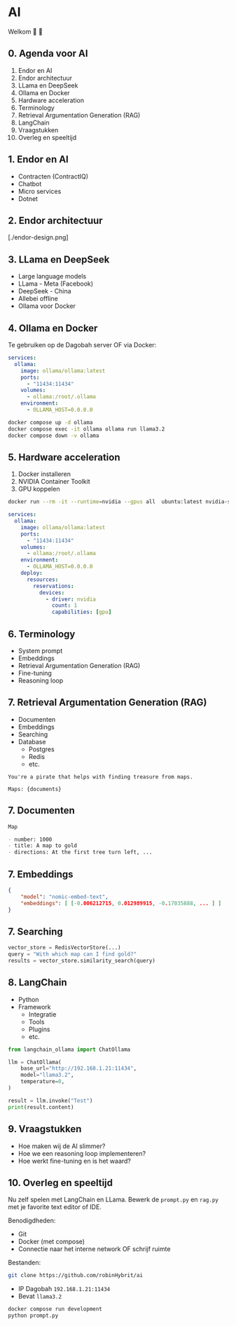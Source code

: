 # AI

Welkom 🦙 🐳

## 0. Agenda voor AI

1. Endor en AI
2. Endor architectuur
3. LLama en DeepSeek
4. Ollama en Docker
5. Hardware acceleration
6. Terminology
7. Retrieval Argumentation Generation (RAG)
8. LangChain
9. Vraagstukken
10. Overleg en speeltijd

## 1. Endor en AI

- Contracten (ContractIQ)
- Chatbot
- Micro services
- Dotnet

## 2. Endor architectuur

[./endor-design.png]

## 3. LLama en DeepSeek

- Large language models
- LLama - Meta (Facebook)
- DeepSeek - China
- Allebei offline
- Ollama voor Docker

## 4. Ollama en Docker

Te gebruiken op de Dagobah server OF via Docker:

```yml
services:
  ollama:
    image: ollama/ollama:latest
    ports:
      - "11434:11434"
    volumes:
      - ollama:/root/.ollama
    environment:
      - OLLAMA_HOST=0.0.0.0
```

```bash
docker compose up -d ollama
docker compose exec -it ollama ollama run llama3.2
docker compose down -v ollama
```

## 5. Hardware acceleration

1. Docker installeren
2. NVIDIA Container Toolkit
3. GPU koppelen

```bash
docker run --rm -it --runtime=nvidia --gpus all  ubuntu:latest nvidia-smi
```

```yml
services:
  ollama:
    image: ollama/ollama:latest
    ports:
      - "11434:11434"
    volumes:
      - ollama:/root/.ollama
    environment:
      - OLLAMA_HOST=0.0.0.0
    deploy:
      resources:
        reservations:
          devices:
            - driver: nvidia
              count: 1
              capabilities: [gpu]
```

## 6. Terminology

- System prompt
- Embeddings
- Retrieval Argumentation Generation (RAG)
- Fine-tuning
- Reasoning loop

## 7. Retrieval Argumentation Generation (RAG)

- Documenten
- Embeddings
- Searching
- Database
  - Postgres
  - Redis
  - etc.

```
You're a pirate that helps with finding treasure from maps.

Maps: {documents}
```

## 7. Documenten

```markdown
Map

- number: 1000
- title: A map to gold
- directions: At the first tree turn left, ...
```

## 7. Embeddings

```json
{
    "model": "nomic-embed-text",
    "embeddings": [ [-0.006212715, 0.012989915, -0.17035888, ... ] ]
}
```

## 7. Searching

```python
vector_store = RedisVectorStore(...)
query = "With which map can I find gold?"
results = vector_store.similarity_search(query)
```

## 8. LangChain

- Python
- Framework
  - Integratie
  - Tools
  - Plugins
  - etc.

```python
from langchain_ollama import ChatOllama

llm = ChatOllama(
    base_url="http://192.168.1.21:11434",
    model="llama3.2",
    temperature=0,
)

result = llm.invoke("Test")
print(result.content)
```

## 9. Vraagstukken

- Hoe maken wij de AI slimmer?
- Hoe we een reasoning loop implementeren?
- Hoe werkt fine-tuning en is het waard?

## 10. Overleg en speeltijd

Nu zelf spelen met LangChain en LLama.
Bewerk de `prompt.py` en `rag.py` met je favorite text editor of IDE.

Benodigdheden:

- Git
- Docker (met compose)
- Connectie naar het interne network OF schrijf ruimte

Bestanden:

```bash
git clone https://github.com/robinHybrit/ai
```

- IP Dagobah `192.168.1.21:11434`
- Bevat `llama3.2`

```bash
docker compose run development
python prompt.py
```

